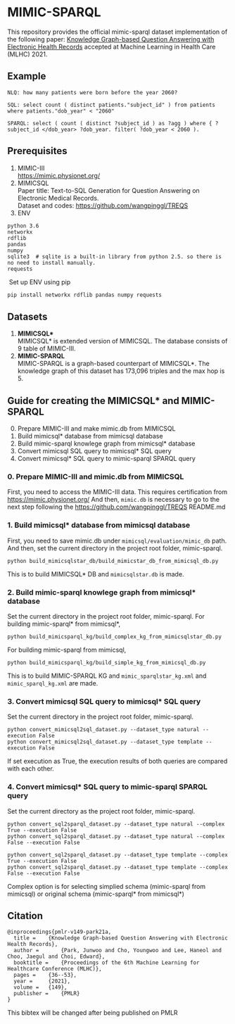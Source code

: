 # MIMIC-SPARQL
This repository provides the official mimic-sparql dataset implementation of the following paper: [Knowledge Graph-based Question Answering with Electronic Health Records](https://arxiv.org/abs/2010.09394) accepted at Machine Learning in Health Care (MLHC) 2021.
## Example
```
NLQ: how many patients were born before the year 2060?

SQL: select count ( distinct patients."subject_id" ) from patients  where patients."dob_year" < "2060"

SPARQL: select ( count ( distinct ?subject_id ) as ?agg ) where { ?subject_id </dob_year> ?dob_year. filter( ?dob_year < 2060 ).
```

## Prerequisites

1. MIMIC-III   
https://mimic.physionet.org/
2. MIMICSQL  
Paper title: Text-to-SQL Generation for Question Answering on Electronic Medical Records.  
Dataset and codes: https://github.com/wangpinggl/TREQS
3. ENV
```
python 3.6
networkx
rdflib
pandas
numpy
sqlite3  # sqlite is a built-in library from python 2.5. so there is no need to install manually.
requests
```
​	Set up ENV using pip
```bash
pip install networkx rdflib pandas numpy requests
```

## Datasets

1. __MIMICSQL*__  
MIMICSQL* is extended version of MIMICSQL. The database consists of 9 table of MIMIC-III.  
2. __MIMIC-SPARQL__  
MIMIC-SPARQL is a graph-based counterpart of MIMICSQL*. The knowledge graph of this dataset has 173,096 triples and the max hop is 5.

## Guide for creating the MIMICSQL* and MIMIC-SPARQL
0. Prepare MIMIC-III and make mimic.db from MIMICSQL
1. Build mimicsql* database from mimicsql database
2. Build mimic-sparql knowlege graph from mimicsql* database
3. Convert mimicsql SQL query to mimicsql* SQL query
4. Convert mimicsql* SQL query to mimic-sparql SPARQL query


### 0. Prepare MIMIC-III and mimic.db from MIMICSQL
First, you need to access the MIMIC-III data. This requires certification from https://mimic.physionet.org/ 
And then, `mimic.db` is necessary to go to the next step following the https://github.com/wangpinggl/TREQS README.md  

### 1. Build mimicsql* database from mimicsql database
First, you need to save mimic.db under `mimicsql/evaluation/mimic_db` path.
And then, set the current directory in the project root folder, mimic-sparql.
```
python build_mimicsqlstar_db/build_mimicstar_db_from_mimicsql_db.py
```
This is to build MIMICSQL* DB and `mimicsqlstar.db` is made.
### 2. Build mimic-sparql knowlege graph from mimicsql* database
Set the current directory in the project root folder, mimic-sparql.
For building mimic-sparql* from mimicsql*, 
```
python build_mimicsparql_kg/build_complex_kg_from_mimicsqlstar_db.py
```
For building mimic-sparql from mimicsql,
```
python build_mimicsparql_kg/build_simple_kg_from_mimicsql_db.py
```
This is to build MIMIC-SPARQL KG and `mimic_sparqlstar_kg.xml` and `mimic_sparql_kg.xml` are made.
### 3. Convert mimicsql SQL query to mimicsql* SQL query
Set the current directory in the project root folder, mimic-sparql.
```
python convert_mimicsql2sql_dataset.py --dataset_type natural --execution False
python convert_mimicsql2sql_dataset.py --dataset_type template --execution False
```
If set execution as True, the execution results of both queries are compared with each other. 
### 4. Convert mimicsql* SQL query to mimic-sparql SPARQL query
Set the current directory as the project root folder, mimic-sparql.
```
python convert_sql2sparql_dataset.py --dataset_type natural --complex True --execution False
python convert_sql2sparql_dataset.py --dataset_type natural --complex False --execution False

python convert_sql2sparql_dataset.py --dataset_type template --complex True --execution False
python convert_sql2sparql_dataset.py --dataset_type template --complex False --execution False
```
Complex option is for selecting simplied schema (mimic-sparql from mimicsql) or original schema (mimic-sparql* from mimicsql*)  

## Citation
```
@inproceedings{pmlr-v149-park21a,
  title = 	 {Knowledge Graph-based Question Answering with Electronic Health Records},
  author =       {Park, Junwoo and Cho, Youngwoo and Lee, Haneol and Choo, Jaegul and Choi, Edward},
  booktitle = 	 {Proceedings of the 6th Machine Learning for Healthcare Conference (MLHC)},
  pages = 	 {36--53},
  year = 	 {2021},
  volume = 	 {149},
  publisher =    {PMLR}
}
```
This bibtex will be changed after being published on PMLR
